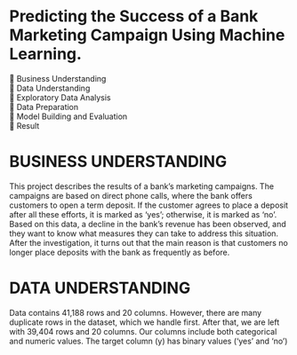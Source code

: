 # Predicting the Success of a Bank Marketing Campaign Using Machine Learning.
 Business Understanding\
 Data Understanding\
 Exploratory Data Analysis\
 Data Preparation\
 Model Building and Evaluation\
 Result


# BUSINESS UNDERSTANDING
This project describes the results of a bank’s marketing campaigns. The campaigns are based on direct phone calls, where the bank offers customers to open a term deposit. If the customer agrees to place a deposit after all these efforts, it is marked as ‘yes’; otherwise, it is marked as ‘no’. Based on this data, a decline in the bank’s revenue has been observed, and they want to know what measures they can take to address this situation.\
After the investigation, it turns out that the main reason is that customers no longer place deposits with the bank as frequently as before.


# DATA UNDERSTANDING
Data contains 41,188 rows and 20 columns. However, there are many duplicate rows in the dataset, which we handle first. After that, we are left with 39,404 rows and 20 columns. Our columns include both categorical and numeric values. The target column (y) has binary values (‘yes’ and ‘no’)


